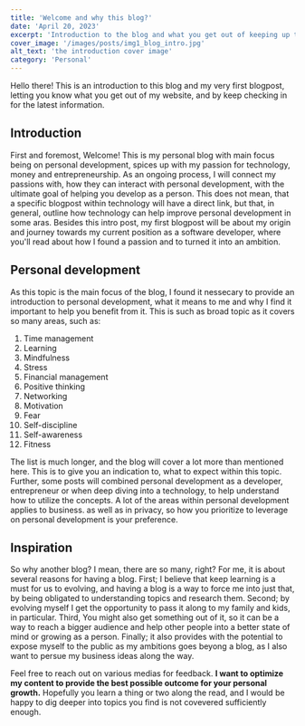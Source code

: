 ```yaml
---
title: 'Welcome and why this blog?'
date: 'April 20, 2023'
excerpt: 'Introduction to the blog and what you get out of keeping up to date with the information.'
cover_image: '/images/posts/img1_blog_intro.jpg'
alt_text: 'the introduction cover image'
category: 'Personal'
---
```


Hello there! This is an introduction to this blog and my very first blogpost, letting you know what you get out of my website, and by keep checking in for the latest information.

## Introduction

First and foremost, Welcome! This is my personal blog with main focus being on personal development, spices up with my passion for technology, money and entrepreneurship. As an ongoing process, I will connect my passions with, how they can interact with personal development, with the ultimate goal of helping you develop as a person. This does not mean, that a specific blogpost within technology will have a direct link, but that, in general, outline how technology can help improve personal development in some aras. Besides this intro post, my first blogpost will be about my origin and journey towards my current position as a software developer, where you'll read about how I found a passion and to turned it into an ambition.

## Personal development

As this topic is the main focus of the blog, I found it nessecary to provide an introduction to personal development, what it means to me and why I find it important to help you benefit from it. This is such as broad topic as it covers so many areas, such as:

1. Time management
2. Learning
3. Mindfulness
4. Stress
5. Financial management
6. Positive thinking
7. Networking
8. Motivation
9. Fear
10. Self-discipline
11. Self-awareness
12. Fitness

The list is much longer, and the blog will cover a lot more than mentioned here. This is to give you an indication to, what to expect within this topic. Further, some posts will combined personal development as a developer, entrepreneur or when deep diving into a technology, to help understand how to utilize the concepts. A lot of the areas within personal development applies to business. as well as in privacy, so how you prioritize to leverage on personal development is your preference.

## Inspiration

So why another blog? I mean, there are so many, right? For me, it is about several reasons for having a blog. First; I believe that keep learning is a must for us to evolving, and having a blog is a way to force me into just that, by being obligated to understanding topics and research them. Second; by evolving myself I get the opportunity to pass it along to my family and kids, in particular. Third, You might also get something out of it, so it can be a way to reach a bigger audience and help other people into a better state of mind or growing as a person. Finally; it also provides with the potential to expose myself to the public as my ambitions goes beyong a blog, as I also want to persue my business ideas along the way.

Feel free to reach out on various medias for feedback. **I want to optimize my content to provide the best possible outcome for your personal growth.** Hopefully you learn a thing or two along the read, and I would be happy to dig deeper into topics you find is not covevered sufficiently enough.
